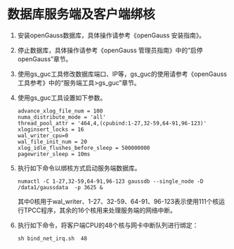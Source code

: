 # 数据库服务端及客户端绑核

1.  安装openGauss数据库，具体操作请参考《openGauss 安装指南》。
2.  停止数据库，具体操作请参考《openGauss 管理员指南》中的“启停openGauss”章节。
3.  使用gs\_guc工具修改数据库端口、IP等，gs\_guc的使用请参考《openGauss 工具参考》中的“服务端工具\>gs\_guc”章节。
4.  使用gs\_guc工具设置如下参数。

    ```
    advance_xlog_file_num = 100
    numa_distribute_mode = 'all'
    thread_pool_attr = '464,4,(cpubind:1-27,32-59,64-91,96-123)'
    xloginsert_locks = 16
    wal_writer_cpu=0
    wal_file_init_num = 20
    xlog_idle_flushes_before_sleep = 500000000
    pagewriter_sleep = 10ms
    ```

5.  执行如下命令以绑核方式启动服务端数据库。

    ```
    numactl -C 1-27,32-59,64-91,96-123 gaussdb --single_node -D /data1/gaussdata  -p 3625 &
    ```

    其中0核用于wal_writer、1-27、32-59、64-91、96-123表示使用111个核运行TPCC程序，其余的16个核用来处理服务端的网络中断。

6.  执行如下命令，将客户端CPU的48个核与网卡中断队列进行绑定：

    ```
    sh bind_net_irq.sh  48
   